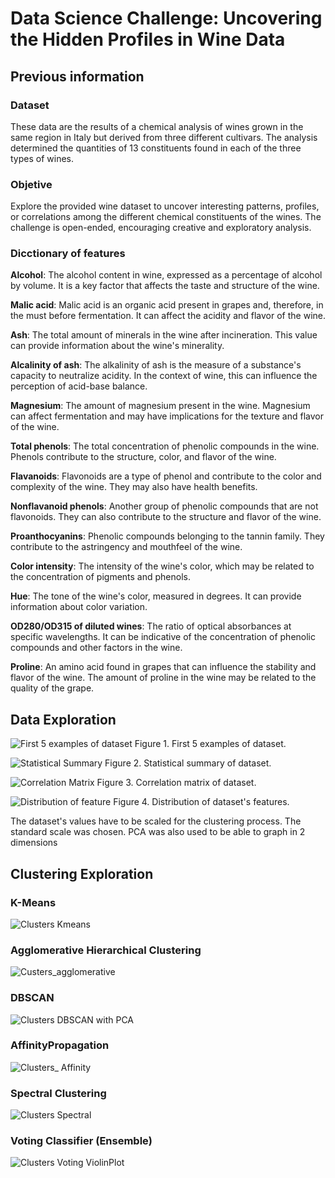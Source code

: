 # Data Science Challenge: Uncovering the Hidden Profiles in Wine Data

## Previous information

### Dataset

These data are the results of a chemical analysis of wines grown in the same region in Italy but derived from three different cultivars. The analysis determined the quantities of 13 constituents found in each of the three types of wines.

### Objetive

Explore the provided wine dataset to uncover interesting patterns, profiles, or correlations among the different chemical constituents of the wines. The challenge is open-ended, encouraging creative and exploratory analysis.

### Dicctionary of features

**Alcohol**: The alcohol content in wine, expressed as a percentage of alcohol by volume. It is a key factor that affects the taste and structure of the wine.

**Malic acid**: Malic acid is an organic acid present in grapes and, therefore, in the must before fermentation. It can affect the acidity and flavor of the wine.

**Ash**: The total amount of minerals in the wine after incineration. This value can provide information about the wine's minerality.

**Alcalinity of ash**: The alkalinity of ash is the measure of a substance's capacity to neutralize acidity. In the context of wine, this can influence the perception of acid-base balance.

**Magnesium**: The amount of magnesium present in the wine. Magnesium can affect fermentation and may have implications for the texture and flavor of the wine.

**Total phenols**: The total concentration of phenolic compounds in the wine. Phenols contribute to the structure, color, and flavor of the wine.

**Flavanoids**: Flavonoids are a type of phenol and contribute to the color and complexity of the wine. They may also have health benefits.

**Nonflavanoid phenols**: Another group of phenolic compounds that are not flavonoids. They can also contribute to the structure and flavor of the wine.

**Proanthocyanins**: Phenolic compounds belonging to the tannin family. They contribute to the astringency and mouthfeel of the wine.

**Color intensity**: The intensity of the wine's color, which may be related to the concentration of pigments and phenols.

**Hue**: The tone of the wine's color, measured in degrees. It can provide information about color variation.

**OD280/OD315 of diluted wines**: The ratio of optical absorbances at specific wavelengths. It can be indicative of the concentration of phenolic compounds and other factors in the wine.

**Proline**: An amino acid found in grapes that can influence the stability and flavor of the wine. The amount of proline in the wine may be related to the quality of the grape.

## Data Exploration

![First 5 examples of dataset](./images/df_head.png)
Figure 1. First 5 examples of dataset.

![Statistical Summary](./images/statistical_summary.png)
Figure 2. Statistical summary of dataset.

![Correlation Matrix](./images/correlation_matrix.png)
Figure 3. Correlation matrix of dataset.

![Distribution of feature](./images/distribution_features.png)
Figure 4. Distribution of dataset's features.

The dataset's values have to be scaled for the clustering process. The standard scale was chosen. PCA was also used to be able to graph in 2 dimensions

## Clustering Exploration

### K-Means
![Clusters Kmeans](./images/result_cluster/clusters_kmeans.png)

### Agglomerative Hierarchical Clustering
![Custers_agglomerative](./images/result_cluster/clusters_agglomerative.png)

### DBSCAN
![Clusters DBSCAN with PCA](./images/result_cluster/clusters_dbscan_pca.png)

### AffinityPropagation
![Clusters_ Affinity](./images/result_cluster/clusters_affinity.png)

### Spectral Clustering
![Clusters Spectral](./images/result_cluster/clusters_spectral.png)

### Voting Classifier (Ensemble)
![Clusters Voting ViolinPlot](./images/violinplot_voting_cluster.png)

